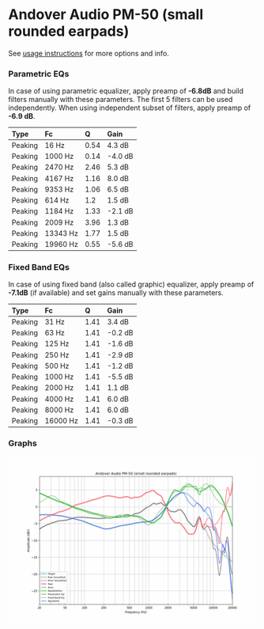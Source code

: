# Andover Audio PM-50 (small rounded earpads)
See [usage instructions](https://github.com/jaakkopasanen/AutoEq#usage) for more options and info.

### Parametric EQs
In case of using parametric equalizer, apply preamp of **-6.8dB** and build filters manually
with these parameters. The first 5 filters can be used independently.
When using independent subset of filters, apply preamp of **-6.9 dB**.

| Type    | Fc       |    Q | Gain    |
|:--------|:---------|:-----|:--------|
| Peaking | 16 Hz    | 0.54 | 4.3 dB  |
| Peaking | 1000 Hz  | 0.14 | -4.0 dB |
| Peaking | 2470 Hz  | 2.46 | 5.3 dB  |
| Peaking | 4167 Hz  | 1.16 | 8.0 dB  |
| Peaking | 9353 Hz  | 1.06 | 6.5 dB  |
| Peaking | 614 Hz   | 1.2  | 1.5 dB  |
| Peaking | 1184 Hz  | 1.33 | -2.1 dB |
| Peaking | 2009 Hz  | 3.96 | 1.3 dB  |
| Peaking | 13343 Hz | 1.77 | 1.5 dB  |
| Peaking | 19960 Hz | 0.55 | -5.6 dB |

### Fixed Band EQs
In case of using fixed band (also called graphic) equalizer, apply preamp of **-7.1dB**
(if available) and set gains manually with these parameters.

| Type    | Fc       |    Q | Gain    |
|:--------|:---------|:-----|:--------|
| Peaking | 31 Hz    | 1.41 | 3.4 dB  |
| Peaking | 63 Hz    | 1.41 | -0.2 dB |
| Peaking | 125 Hz   | 1.41 | -1.6 dB |
| Peaking | 250 Hz   | 1.41 | -2.9 dB |
| Peaking | 500 Hz   | 1.41 | -1.2 dB |
| Peaking | 1000 Hz  | 1.41 | -5.5 dB |
| Peaking | 2000 Hz  | 1.41 | 1.1 dB  |
| Peaking | 4000 Hz  | 1.41 | 6.0 dB  |
| Peaking | 8000 Hz  | 1.41 | 6.0 dB  |
| Peaking | 16000 Hz | 1.41 | -0.3 dB |

### Graphs
![](./Andover%20Audio%20PM-50%20(small%20rounded%20earpads).png)